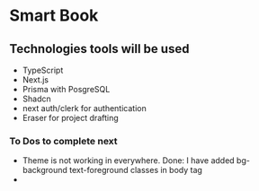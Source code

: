 # Smart Book

## Technologies tools will be used

- TypeScript
- Next.js
- Prisma with PosgreSQL
- Shadcn
- next auth/clerk for authentication
- Eraser for project drafting

### To Dos to complete next

- Theme is not working in everywhere. Done: I have added bg-background text-foreground classes in body tag
-
